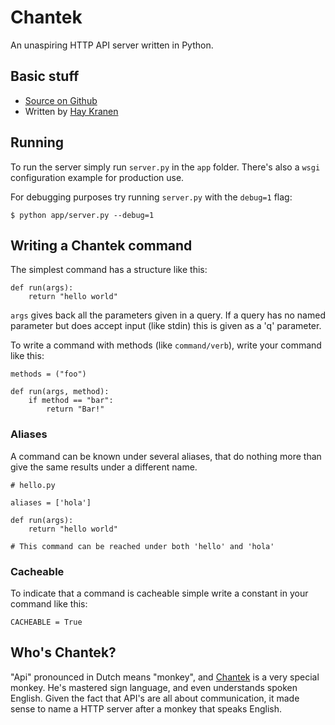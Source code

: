 Chantek
=======
An unaspiring HTTP API server written in Python.

## Basic stuff
* [Source on Github](http://github.com/hay/chantek)
* Written by [Hay Kranen](http://github.com/hay)

## Running
To run the server simply run `server.py` in the `app` folder. There's also a `wsgi` configuration example for production use.

For debugging purposes try running `server.py` with the `debug=1` flag:

    $ python app/server.py --debug=1

## Writing a Chantek command
The simplest command has a structure like this:

    def run(args):
        return "hello world"

`args` gives back all the parameters given in a query. If a query has no named parameter but does accept input (like stdin) this is given as a 'q' parameter.

To write a command with methods (like `command/verb`), write your command like this:

    methods = ("foo")

    def run(args, method):
        if method == "bar":
            return "Bar!"

### Aliases
A command can be known under several aliases, that do nothing more than give the same results under a different name.

    # hello.py

    aliases = ['hola']

    def run(args):
        return "hello world"

    # This command can be reached under both 'hello' and 'hola'

### Cacheable
To indicate that a command is cacheable simple write a constant in your command like this:

    CACHEABLE = True

## Who's Chantek?
"Api" pronounced in Dutch means "monkey", and [Chantek](https://en.wikipedia.org/wiki/Chantek) is a very special monkey. He's mastered sign language, and even understands spoken English. Given the fact that API's are all about communication, it made sense to name a HTTP server after a monkey that speaks English.